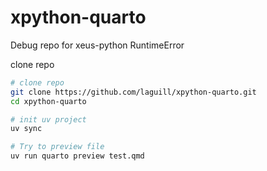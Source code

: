 # xpython-quarto
Debug repo for xeus-python RuntimeError

clone repo
```bash
# clone repo
git clone https://github.com/laguill/xpython-quarto.git
cd xpython-quarto

# init uv project
uv sync

# Try to preview file
uv run quarto preview test.qmd
```
